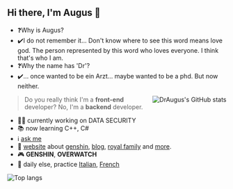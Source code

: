 ## Hi there, I'm Augus 👋

- ❓Why is Augus?
- ✔️I do not remember it... Don't know where to see this word means love god. The person represented by this word who loves everyone. I think that's who I am.
- ❓Why the name has 'Dr'?
- ✔️... once wanted to be ein Arzt... maybe wanted to be a phd. But now neither.

<img src="https://github-readme-stats.vercel.app/api?username=draugus&show_icons=true&hide_title=true&hide_border=true" alt="DrAugus's GitHub stats" align="right">


> Do you really think I'm a **front-end** developer? No, I'm a **backend** developer.

- 🐕‍🦺 currently working on DATA SECURITY
- 📚 now learning C++, C#
- ℹ️ [ask me](https://github.com/DrAugus/DrAugus/issues)
- 🔗 [website](https://augusmeow.cn/) about [genshin](https://augusmeow.cn/list/genshin), [blog](https://augusmeow.cn/blog/), [royal family](https://augusmeow.cn/blog/) and [more](https://augusmeow.cn/blog/).
- 🎮 **GENSHIN**, **OVERWATCH**
- 🥂 daily else, practice [Italian](https://www.edilingua.it/), [French](https://mlp.fltrp.com/wys/bookstore/file?id=1135)


<img src="https://github-readme-stats.vercel.app/api/top-langs/?username=DrAugus&langs_count=8&layout=compact&hide_title=true&hide_border=true" alt="Top langs" align="left">
